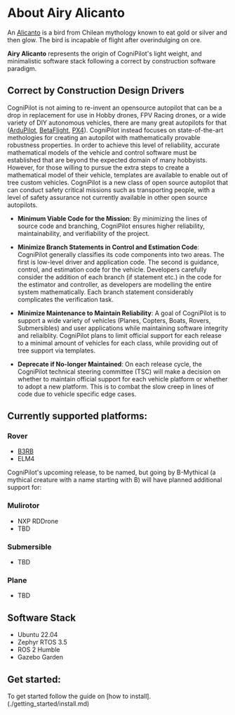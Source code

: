 # About Airy Alicanto

An [Alicanto](https://en.wikipedia.org/wiki/Alicanto) is a bird from  Chilean mythology known to eat gold or silver and then glow. The bird is incapable of flight after overindulging on ore.

**Airy Alicanto** represents the origin of CogniPilot's light weight, and minimalistic software stack following a correct by construction software paradigm.

## Correct by Construction Design Drivers

CogniPilot is not aiming to re-invent an opensource autopilot that can be a drop in replacement for use in Hobby drones, FPV Racing drones, or a wide variety of DIY autonomous vehicles, there are many great autopilots for that ([ArduPilot](https://ardupilot.org/), [BetaFlight](https://betaflight.com/), [PX4](https://px4.io/)). CogniPilot instead focuses on state-of-the-art methologies for creating an autopilot with mathematically provable robustness properties. In order to achieve this level of reliability, accurate mathematical models of the vehicle and control software must be established that are beyond the expected domain of many hobbyists. However, for those willing to pursue the extra steps to create a mathematical model of their vehicle, templates are available to enable out of tree custom vehicles. CogniPilot is a new class of open source autopilot that can conduct safety critical missions such as transporting people, with a level of safety assurance not currently available in other open source autopilots.

  * **Minimum Viable Code for the Mission**: By minimizing the lines of source code and branching, CogniPilot ensures higher reliability, maintainability, and verifiability of the project. 

  * **Minimize Branch Statements in Control and Estimation Code**: CogniPilot generally classifies its code components into two areas. The first is low-level driver and application code. The second is guidance, control, and estimation code for the vehicle. Developers carefully consider the addition of each branch (if statement etc.) in the code for the estimator and controller, as developers are modelling the entire system mathematically. Each branch statement considerably complicates the verification task.

  * **Minimize Maintenance to Maintain Reliability**: A goal of CogniPilot is to support a wide variety of vehicles (Planes, Copters, Boats, Rovers, Submersibles) and user applications while maintaining software integrity and reliaiblity. CogniPilot plans to limit official support for each release to a minimal amount of vehicles for each class, while providing out of tree support via templates.

  * **Deprecate if No-longer Maintained**: On each release cycle, the CogniPilot technical steering committee (TSC) will make a decision on whether to maintain official support for each vehicle platform or whether to adopt a new platform. This is to combat the slow creep in lines of code due to vehicle specific edge cases. 

## Currently supported platforms:

### Rover
   * [B3RB](./reference_systems/b3rb/hardware.md)
   * ELM4

CogniPilot's upcoming release, to be named, but going by B-Mythical (a mythical creature with a name starting with B) will have planned additional support for:

### Mulirotor
   * NXP RDDrone
   * TBD
### Submersible
   * TBD
### Plane
   * TBD

## Software Stack
* Ubuntu 22.04
* Zephyr RTOS 3.5
* ROS 2 Humble
* Gazebo Garden

## Get started:

To get started follow the guide on [how to install].(./getting_started/install.md)
